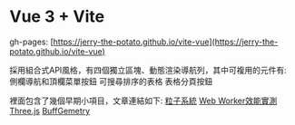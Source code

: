# Vue 3 + Vite

gh-pages: [https://jerry-the-potato.github.io/vite-vue](https://jerry-the-potato.github.io/vite-vue)

採用組合式API風格，有四個獨立區塊、動態渲染導航列，其中可複用的元件有:
側欄導航和頂欄菜單按鈕
可搜尋排序的表格
表格分頁按鈕

裡面包含了幾個早期小項目，文章連結如下:
[粒子系統](https://ithelp.ithome.com.tw/articles/10341245)
[Web Worker效能實測](https://ithelp.ithome.com.tw/articles/10341355)
[Three.js](https://ithelp.ithome.com.tw/articles/10341610)
[BuffGemetry](https://ithelp.ithome.com.tw/articles/10341831)